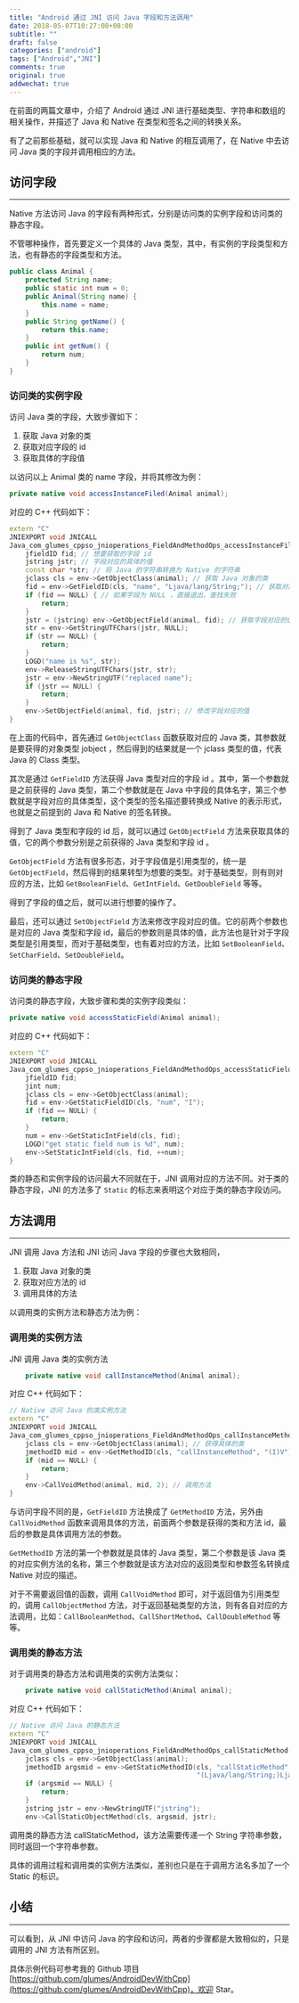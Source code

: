```yaml
---
title: "Android 通过 JNI 访问 Java 字段和方法调用"
date: 2018-05-07T10:27:08+08:00
subtitle: ""
draft: false
categories: ["android"]
tags: ["Android","JNI"]
comments: true
original: true
addwechat: true
---
```



在前面的两篇文章中，介绍了 Android 通过 JNI 进行基础类型、字符串和数组的相关操作，并描述了 Java 和 Native 在类型和签名之间的转换关系。

有了之前那些基础，就可以实现 Java 和 Native 的相互调用了，在 Native 中去访问 Java 类的字段并调用相应的方法。


<!--more-->

## 访问字段
---

Native 方法访问 Java 的字段有两种形式，分别是访问类的实例字段和访问类的静态字段。

不管哪种操作，首先要定义一个具体的 Java 类型，其中，有实例的字段类型和方法，也有静态的字段类型和方法。

```java
public class Animal {
    protected String name;
    public static int num = 0;
    public Animal(String name) {
        this.name = name;
    }
    public String getName() {
        return this.name;
    }
    public int getNum() {
        return num;
    }
}
```

### 访问类的实例字段

访问 Java 类的字段，大致步骤如下：

1.	获取 Java 对象的类
2.	获取对应字段的 id
3.	获取具体的字段值

以访问以上 Animal 类的 name 字段，并将其修改为例：

```java
private native void accessInstanceFiled(Animal animal);
```

对应的 C++ 代码如下：

```cpp
extern "C"
JNIEXPORT void JNICALL
Java_com_glumes_cppso_jnioperations_FieldAndMethodOps_accessInstanceFiled(JNIEnv *env,jobject instance, jobject animal) {
    jfieldID fid; // 想要获取的字段 id
    jstring jstr; // 字段对应的具体的值
    const char *str; // 将 Java 的字符串转换为 Native 的字符串
    jclass cls = env->GetObjectClass(animal); // 获取 Java 对象的类
    fid = env->GetFieldID(cls, "name", "Ljava/lang/String;"); // 获取对应字段的 id
    if (fid == NULL) { // 如果字段为 NULL ，直接退出，查找失败
        return;
    }
    jstr = (jstring) env->GetObjectField(animal, fid); // 获取字段对应的值
    str = env->GetStringUTFChars(jstr, NULL);
    if (str == NULL) {
        return;
    }
    LOGD("name is %s", str);
    env->ReleaseStringUTFChars(jstr, str);
    jstr = env->NewStringUTF("replaced name");
    if (jstr == NULL) {
        return;
    }
    env->SetObjectField(animal, fid, jstr); // 修改字段对应的值 
}
```

在上面的代码中，首先通过 `GetObjectClass` 函数获取对应的 Java 类，其参数就是要获得的对象类型 jobject ，然后得到的结果就是一个 jclass 类型的值，代表 Java 的 Class 类型。

其次是通过 `GetFieldID` 方法获得 Java 类型对应的字段 id 。其中，第一个参数就是之前获得的 Java 类型，第二个参数就是在 Java 中字段的具体名字，第三个参数就是字段对应的具体类型，这个类型的签名描述要转换成 Native 的表示形式，也就是之前提到的 Java 和 Native 的签名转换。

得到了 Java 类型和字段的 id 后，就可以通过 `GetObjectField` 方法来获取具体的值，它的两个参数分别是之前获得的 Java 类型和字段 id 。

`GetObjectField` 方法有很多形态，对于字段值是引用类型的，统一是 `GetObjectField`，然后得到的结果转型为想要的类型。对于基础类型，则有则对应的方法，比如 `GetBooleanField`、`GetIntField`、`GetDoubleField` 等等。

得到了字段的值之后，就可以进行想要的操作了。

最后，还可以通过 `SetObjectField` 方法来修改字段对应的值。它的前两个参数也是对应的 Java 类型和字段 id，最后的参数则是具体的值，此方法也是针对于字段类型是引用类型，而对于基础类型，也有着对应的方法，比如 `SetBooleanField`、`SetCharField`、`SetDoubleField`。

### 访问类的静态字段

访问类的静态字段，大致步骤和类的实例字段类似：

```java
private native void accessStaticField(Animal animal);
```

对应的 C++ 代码如下：
```cpp
extern "C"
JNIEXPORT void JNICALL
Java_com_glumes_cppso_jnioperations_FieldAndMethodOps_accessStaticField(JNIEnv *env, jobject instance,jobject animal) {
    jfieldID fid;
    jint num;
    jclass cls = env->GetObjectClass(animal);
    fid = env->GetStaticFieldID(cls, "num", "I");
    if (fid == NULL) {
        return;
    }
    num = env->GetStaticIntField(cls, fid);
    LOGD("get static field num is %d", num);
    env->SetStaticIntField(cls, fid, ++num);
}
```

类的静态和实例字段的访问最大不同就在于，JNI 调用对应的方法不同。对于类的静态字段，JNI 的方法多了 `Static` 的标志来表明这个对应于类的静态字段访问。

## 方法调用
---

JNI 调用 Java 方法和 JNI 访问 Java 字段的步骤也大致相同，

1.	获取 Java 对象的类
2.	获取对应方法的 id
3.	调用具体的方法

以调用类的实例方法和静态方法为例：

### 调用类的实例方法

JNI 调用 Java 类的实例方法

```java
    private native void callInstanceMethod(Animal animal);
```

对应 C++ 代码如下：
```cpp
// Native 访问 Java 的类实例方法
extern "C"
JNIEXPORT void JNICALL
Java_com_glumes_cppso_jnioperations_FieldAndMethodOps_callInstanceMethod(JNIEnv *env, jobject instance,jobject animal) {
    jclass cls = env->GetObjectClass(animal); // 获得具体的类
    jmethodID mid = env->GetMethodID(cls, "callInstanceMethod", "(I)V"); // 获得具体的方法 id
    if (mid == NULL) {
        return;
    }
    env->CallVoidMethod(animal, mid, 2); // 调用方法
}
```

与访问字段不同的是，`GetFieldID` 方法换成了 `GetMethodID` 方法，另外由 `CallVoidMethod` 函数来调用具体的方法，前面两个参数是获得的类和方法 id，最后的参数是具体调用方法的参数。

`GetMethodID` 方法的第一个参数就是具体的 Java 类型，第二个参数是该 Java 类的对应实例方法的名称，第三个参数就是该方法对应的返回类型和参数签名转换成 Native 对应的描述。

对于不需要返回值的函数，调用 `CallVoidMethod` 即可，对于返回值为引用类型的，调用 `CallObjectMethod` 方法，对于返回基础类型的方法，则有各自对应的方法调用，比如：`CallBooleanMethod`、`CallShortMethod`、`CallDoubleMethod` 等等。

### 调用类的静态方法

对于调用类的静态方法和调用类的实例方法类似：

```java
    private native void callStaticMethod(Animal animal);
```
对应 C++ 代码如下：
```cpp
// Native 访问 Java 的静态方法
extern "C"
JNIEXPORT void JNICALL
Java_com_glumes_cppso_jnioperations_FieldAndMethodOps_callStaticMethod(JNIEnv *env,jobject instance, jobject animal) {
    jclass cls = env->GetObjectClass(animal);
    jmethodID argsmid = env->GetStaticMethodID(cls, "callStaticMethod",
                                               "(Ljava/lang/String;)Ljava/lang/String;");
    if (argsmid == NULL) {
        return;
    }
    jstring jstr = env->NewStringUTF("jstring");
    env->CallStaticObjectMethod(cls, argsmid, jstr);
```

调用类的静态方法 callStaticMethod，该方法需要传递一个 String 字符串参数，同时返回一个字符串参数。

具体的调用过程和调用类的实例方法类似，差别也只是在于调用方法名多加了一个 Static 的标识。


## 小结
---
可以看到，从 JNI 中访问 Java 的字段和访问，两者的步骤都是大致相似的，只是调用的 JNI 方法有所区别。



具体示例代码可参考我的 Github 项目 [https://github.com/glumes/AndroidDevWithCpp](https://github.com/glumes/AndroidDevWithCpp)，欢迎 Star。

